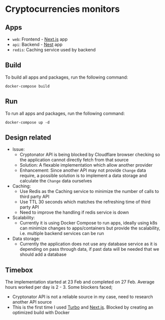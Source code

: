 # Cryptocurrencies monitors

## Apps

- `web`: Frontend -  [Next.js](https://nextjs.org/) app
- `api`: Backend - [Nest](https://github.com/nestjs/nest) app
- `redis`: Caching service used by backend

## Build

To build all apps and packages, run the following command:

```shell
docker-compose build
```

## Run

To run all apps and packages, run the following command:

```shell
docker-compose up -d
```

## Design related

- Issue:
  - Cryptonator API is being blocked by Cloudflare browser checking so the application cannot directly fetch from that source
  - Solution: A flexable implementation which allow another provider
  - Enhancement: Since another API may not provide `Change` data require, a possible solution is to implement a data storage and calculate the `Change` data ourselves
- Caching:
  - Use Redis as the Caching service to minimize the number of calls to third party API
  - Use TTL 30 seconds which matches the refreshing time of third party API
  - Need to improve the handling if redis service is down
- Scalability:
  - Currently it is using Docker Compose to run apps, ideally using k8s can minimize changes to apps/containers but provide the scalability, i.e. multiple backend services can be run
- Data storage:
  - Currently the application does not use any database service as it is depending on pass through data, if past data will be needed that we should add a database

## Timebox

The implementation started at 23 Feb and completed on 27 Feb. Average hours worked per day is 2 - 3. Some blockers faced;

- Cryptonator API is not a reliable source in my case, need to research another API source
- This is the first time I used [Turbo](https://turbo.build/) and [Next.js](https://nextjs.org/). Blocked by creating an optimized build with Docker

